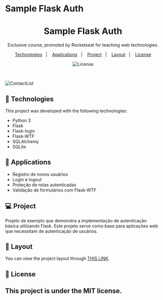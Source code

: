 # Sample Flask Auth

<h1 align="center"> Sample Flask Auth </h1>

<p align="center">
Exclusive course, promoted by Rocketseat for teaching web technologies.
</p>

<p align="center">
  <a href="#-tecnologias">Technologies</a>&nbsp;&nbsp;&nbsp;|&nbsp;&nbsp;&nbsp;
  <a href="#-applications">Applications</a>&nbsp;&nbsp;&nbsp;|&nbsp;&nbsp;&nbsp;
  <a href="#-projeto">Project</a>&nbsp;&nbsp;&nbsp;|&nbsp;&nbsp;&nbsp;
  <a href="#-layout">Layout</a>&nbsp;&nbsp;&nbsp;|&nbsp;&nbsp;&nbsp;
  <a href="#memo-licença">License</a>
</p>

<p align="center">
  <img alt="License" src="https://img.shields.io/static/v1?label=license&message=MIT&color=49AA26&labelColor=000000">
</p>

<br>

![ContactList]() 

## 🚀 Technologies

This project was developed with the following technologies:

- Python 3
- Flask
- Flask-login
- Flask-WTF
- SQLAlchemy
- SQLite 

## 🔧 Applications

- Registro de novos usuários
- Login e logout
- Proteção de rotas autenticadas
- Validação de formulários com Flask-WTF

## 💻 Project

Projeto de exemplo que demonstra a implementação de autenticação básica utilizando Flask. Este projeto serve como base para aplicações web que necessitam de autenticação de usuários.

## 🔖 Layout

You can view the project layout through [THIS LINK](https://github.com/Tavinhoviana/sample-flask-auth).

## :memo: License

This project is under the MIT license.
---
